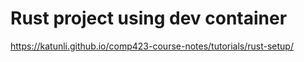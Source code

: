 # Rust project using dev container

https://katunli.github.io/comp423-course-notes/tutorials/rust-setup/
